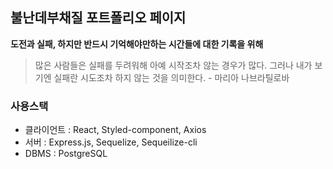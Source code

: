 ## 불난데부채질 포트폴리오 페이지
**도전과 실패, 하지만 반드시 기억해야만하는 시간들에 대한 기록을 위해**

> 많은 사람들은 실패를 두려워해 아예 시작조차 않는 경우가 많다. 그러나 내가 보기엔 실패란 시도조차 하지 않는 것을 의미한다. - 마리아 나브라틸로바

### 사용스택
- 클라이언트 : React, Styled-component, Axios
- 서버 : Express.js, Sequelize, Sequeilize-cli
- DBMS : PostgreSQL
